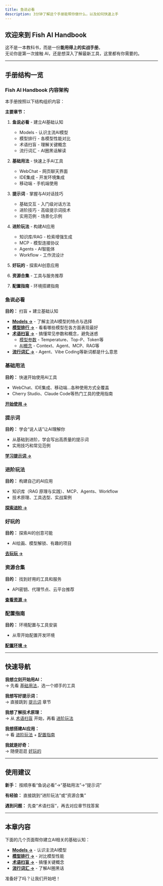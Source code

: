 ```yaml
---
title: 鱼说必看
description: 3分钟了解这个手册能帮你做什么，以及如何快速上手
---
```


## 欢迎来到 Fish AI Handbook

这不是一本教科书，而是一份**能用得上的实战手册**。  
无论你是第一次接触 AI，还是想深入了解最新工具，这里都有你需要的。

---

## 手册结构一览

### Fish AI Handbook 内容架构

本手册按照以下结构组织内容：

**主要章节：**

1. **鱼说必看** - 建立AI基础认知
   - Models - 认识主流AI模型
   - 模型排行 - 各模型性能对比
   - 术语扫盲 - 理解关键概念
   - 流行词汇 - AI圈黑话解读

2. **基础用法** - 快速上手AI工具
   - WebChat - 网页聊天界面
   - IDE集成 - 开发环境集成
   - 移动端 - 手机端使用

3. **提示词** - 掌握与AI对话技巧
   - 基础交互 - 入门级对话方法
   - 进阶技巧 - 高级提示词技术
   - 实用范例 - 场景化示例

4. **进阶玩法** - 构建AI应用
   - 知识库/RAG - 检索增强生成
   - MCP - 模型连接协议
   - Agents - AI智能体
   - Workflow - 工作流设计

5. **好玩的** - 探索AI创意应用

6. **资源合集** - 工具与服务推荐

7. **配置指南** - 环境搭建指南

### 鱼说必看

**目的：** 扫盲 + 建立基础认知

- **[Models →](/fish-talks/models)** - 了解主流AI模型的特点与选择
- **[模型排行 →](/fish-talks/llm-rankings)** - 看看哪些模型在各方面表现最好
- **[术语扫盲 →](/fish-talks/glossary)** - 搞懂常见参数和概念，避免迷惑
  - [模型参数](/fish-talks/glossary/model-params) - Temperature、Top-P、Token等
  - [AI概念](/fish-talks/glossary/ai-concepts) - Context、Agent、MCP、RAG等
- **[流行词汇 →](/fish-talks/buzz)** - Agent、Vibe Coding等新词都是什么意思

### 基础用法

**目的：** 快速开始使用AI工具

- WebChat、IDE集成、移动端...各种使用方式全覆盖
- Cherry Studio、Claude Code等热门工具的使用指南

**[开始使用 →](/basic-usage)**

### 提示词

**目的：** 学会“说人话”让AI理解你

- 从基础到进阶，学会写出高质量的提示词
- 实用技巧和常见范例

**[学习提示词 →](/prompts)**

### 进阶玩法

**目的：** 构建自己的AI应用

- 知识库（RAG 原理与实践）、MCP、Agents、Workflow
- 技术原理、工具选型、实战案例

**[探索进阶 →](/advanced)**

### 好玩的

**目的：** 探索AI的创意可能

- AI绘画、模型解锁、有趣的项目

**[去玩玩 →](/fun)**

### 资源合集

**目的：** 找到好用的工具和服务

- API密钥、代理节点、云平台推荐

**[查看资源 →](/resources)**

### 配置指南

**目的：** 环境配置与工具安装

- 从零开始配置开发环境

**[配置环境 →](/setup)**

---

## 快速导航

**我想立刻开始用AI：**  
→ 先看 [基础用法](/basic-usage)，选一个顺手的工具

**我想写好提示词：**  
→ 直接跳到 [提示词](/prompts) 章节

**我想了解技术原理：**  
→ 从 [术语扫盲](/fish-talks/glossary) 开始，再看 [进阶玩法](/advanced)

**我想搭建AI应用：**  
→ 看 [进阶玩法](/advanced) + [配置指南](/setup)

**我就是好奇：**  
→ 随便逛逛 [好玩的](/fun)

---

## 使用建议

**新手：** 按顺序看“鱼说必看”→“基础用法”→“提示词”

**有经验：** 直接跳到“进阶玩法”或“资源合集”

**遇到问题：** 先查“术语扫盲”，再去对应章节找答案

---

## 本章内容

下面的几个页面帮你建立AI相关的基础认知：

- **[Models →](/fish-talks/models)** - 认识主流AI模型
- **[模型排行 →](/fish-talks/llm-rankings)** - 对比模型性能
- **[术语扫盲 →](/fish-talks/glossary)** - 搞懂关键概念
- **[流行词汇 →](/fish-talks/buzz)** - 了解AI圈黑话

准备好了吗？让我们开始吧！
